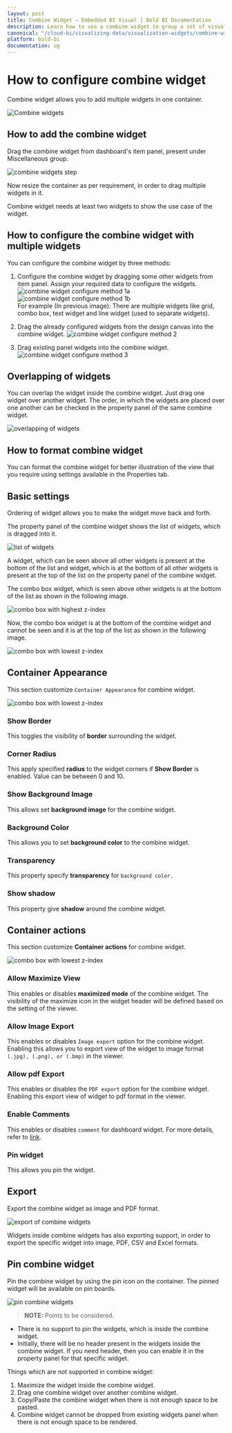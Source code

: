 ```yaml
---
layout: post
title: Combine Widget – Embedded BI Visual | Bold BI Documentation
description: Learn how to use a combine widget to group a set of visuals in the dashboard for unique identity in Bold BI.
canonical: "/cloud-bi/visualizing-data/visualization-widgets/combine-widget/"
platform: bold-bi
documentation: ug
---
```

# How to configure combine widget 

Combine widget allows you to add multiple widgets in one container.

![Combine widgets](/static/assets/embedded/visualizing-data/visualization-widgets/images/combine-widgets/combine_widgets.png)

## How to add the combine widget

Drag the combine widget from dashboard's item panel, present under Miscellaneous group.

![combine widgets step](/static/assets/embedded/visualizing-data/visualization-widgets/images/combine-widgets/combine-widgets-step.png)
 
Now resize the container as per requirement, in order to drag multiple widgets in it.

Combine widget needs at least two widgets to show the use case of the widget.

## How to configure the combine widget with multiple widgets

You can configure the combine widget by three methods:

1.  Configure the combine widget by dragging some other widgets from item panel. Assign your required data to configure the widgets.
![combine widget configure method 1a](/static/assets/embedded/visualizing-data/visualization-widgets/images/combine-widgets/combine-widgets-configuremethod_1_a.png)   
![combine widget configure method 1b](/static/assets/embedded/visualizing-data/visualization-widgets/images/combine-widgets/combine-widgets-configuremethod_1_b.png)  
For example (In previous image): There are multiple widgets like grid, combo box, text widget and line widget (used to separate widgets).

2.  Drag the already configured widgets from the design canvas into the combine widget.
![combine widget configure method 2](/static/assets/embedded/visualizing-data/visualization-widgets/images/combine-widgets/combine-widgets-configuremethod_2.png)

3.  Drag existing panel widgets into the combine widget.
![combine widget configure method 3](/static/assets/embedded/visualizing-data/visualization-widgets/images/combine-widgets/combine-widgets-configuremethod_3.png)

## Overlapping of widgets

You can overlap the widget inside the combine widget. Just drag one widget over another widget. The order, in which the widgets are placed over one another can be checked in the property panel of the same combine widget.

![overlapping of widgets](/static/assets/embedded/visualizing-data/visualization-widgets/images/combine-widgets/combine_widgets_overlapping.png)

## How to format combine widget

You can format the combine widget for better illustration of the view that you require using settings available in the Properties tab.

## Basic settings

Ordering of widget allows you to make the widget move back and forth. 

The property panel of the combine widget shows the list of widgets, which is dragged into it.

![list of widgets](/static/assets/embedded/visualizing-data/visualization-widgets/images/combine-widgets/combine_widgets_list_of_widgets.png)

A widget, which can be seen above all other widgets is present at the bottom of the list and widget, which is at the bottom of all other widgets is present at the top of the list on the property panel of the combine widget.

The combo box widget, which is seen above other widgets is at the bottom of the list as shown in the following image.

![combo box with highest z-index](/static/assets/embedded/visualizing-data/visualization-widgets/images/combine-widgets/combine_widgets_more_z-index.png)

Now, the combo box widget is at the bottom of the combine widget and cannot be seen and it is at the top of the list as shown in the following image.

![combo box with lowest z-index](/static/assets/embedded/visualizing-data/visualization-widgets/images/combine-widgets/combine_widgets_less_z-index.png)

## Container Appearance

This section customize `Container Appearance` for combine widget.

![combo box with lowest z-index](/static/assets/embedded/visualizing-data/visualization-widgets/images/combine-widgets/combinewidgetcontainerappearence.png#max-width=54%)

### Show Border

This toggles the visibility of **border** surrounding the widget.

### Corner Radius

This apply specified **radius** to the widget corners if **Show Border** is enabled. Value can be between 0 and 10.

### Show Background Image

This allows set **background image** for the combine widget.

### Background Color

This allows you to set **background color** to the combine widget.

### Transparency

This property specify **transparency** for `background color.`

### Show shadow

This property give **shadow** around the combine widget.

## Container actions

This section customize **Container actions** for combine widget.

![combo box with lowest z-index](/static/assets/embedded/visualizing-data/visualization-widgets/images/combine-widgets/combinewidgetcontaineraction.png#max-width=54%)

### Allow Maximize View

This enables or disables **maximized mode** of the combine widget. The visibility of the maximize icon in the widget header will be defined based on the setting of the viewer.

### Allow Image Export

This enables or disables `Image export` option for the combine widget. Enabling this allows you to export view of the widget to image format `(.jpg), (.png), or (.bmp)` in the viewer.

### Allow pdf Export

This enables or disables the `PDF export` option for the combine widget. Enabling this export view of widget to pdf format in the viewer.

### Enable Comments

This enables or disables `comment` for dashboard widget. For more details, refer to [link](/embedded-bi/visualizing-data/working-with-widgets/commenting-widget/).

### Pin widget

This allows you pin the widget.

## Export

Export the combine widget as image and PDF format.

![export of combine widgets](/static/assets/embedded/visualizing-data/visualization-widgets/images/combine-widgets/combine_widgets_export.png)

Widgets inside combine widgets has also exporting support, in order to export the specific widget into image, PDF, CSV and Excel formats.

## Pin combine widget

Pin the combine widget by using the pin icon on the container. The pinned widget will be available on pin boards.

![pin combine widgets](/static/assets/embedded/visualizing-data/visualization-widgets/images/combine-widgets/combine_widgets_pin.png)

> **NOTE:**  Points to be considered.
* There is no support to pin the widgets, which is inside the combine widget. 
* Initially, there will be no header present in the widgets inside the combine widget. If you need header, then you can enable it in the property panel for that specific widget.

Things which are not supported in combine widget:
1. Maximize the widget inside the combine widget.
2. Drag one combine widget over another combine widget.
3. Copy/Paste the combine widget when there is not enough space to be pasted.
4. Combine widget cannot be dropped from existing widgets panel when there is not enough space to be rendered.




